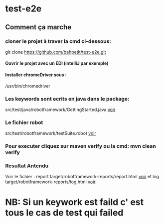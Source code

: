 # test-e2e
## Comment ça marche
### cloner le projet à traver la cmd ci-dessous:

git clone https://github.com/bahpetit/test-e2e.git

#### Ouvrir le projet avec un EDI (intelliJ par exemple)

#### Installer chromeDriver sous : 
  /usr/bin/chromedriver

### Les keywords sont ecrits en java dans le package: 
src/test/java/robotframework/GettingStarted.java [voir](src/test/java/robotframework/GettingStarted.java)

### Le fichier robot 
src/test/robotframework/testSuite.robot [voir](src/test/robotframework/testSuite.robot)

### Pour executer cliquez sur maven verify ou la cmd: mvn clean verify

### Resultat Antendu 
Voir le fichier : report target/robotframework-reports/report.html [voir](target/robotframework-reports/report.html) 
et log target/robotframework-reports/log.html [voir](target/robotframework-reports/log.html)

# NB: Si un keywork est faild c' est tous le cas de test qui failed
